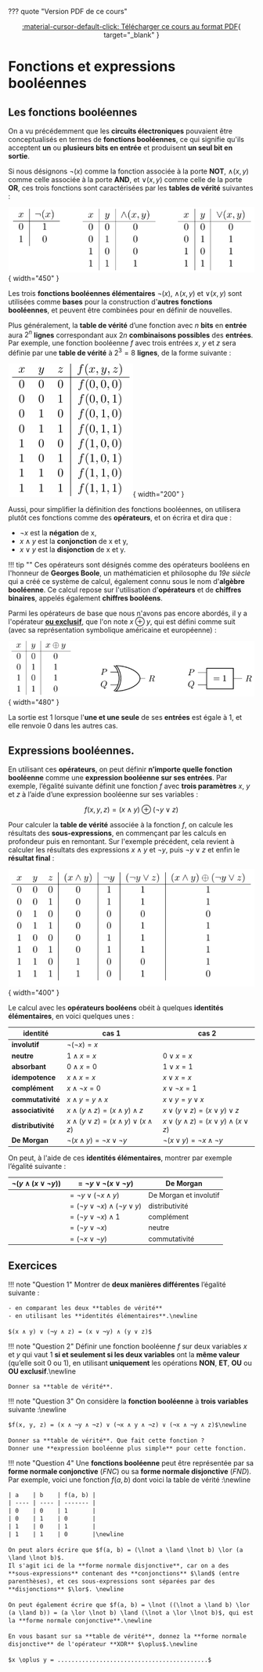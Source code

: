 ??? quote "Version PDF de ce cours"
    <center>
    [:material-cursor-default-click: Télécharger ce cours au format PDF](documents/booleens_suite.pdf){ target="_blank" }
    </center>

# Fonctions et expressions booléennes

## Les fonctions booléennes

On a vu précédemment que les **circuits électroniques** pouvaient être conceptualisés en termes de **fonctions booléennes**, ce qui signifie qu'ils acceptent **un** ou **plusieurs bits en entrée** et produisent **un seul bit en sortie**.

Si nous désignons $\neg (x)$ comme la fonction associée à la porte **NOT**, $\land (x, y)$ comme celle associée à la porte **AND**, et $\lor (x, y)$ comme celle de la porte **OR**, ces trois fonctions sont caractérisées par les **tables de vérité** suivantes :

![Fonctions associées aux portes NOT, AND et OR](images/fonctions_portes.png){ width="450" }

Les trois **fonctions booléennes élémentaires** $\neg (x)$, $\land (x, y)$ et $\lor (x, y)$ sont utilisées comme **bases** pour la construction d'**autres fonctions booléennes**, et peuvent être combinées pour en définir de nouvelles.

Plus généralement, la **table de vérité** d’une fonction avec $n$ **bits** en **entrée** aura $2^n$ **lignes** correspondant aux $2n$ **combinaisons possibles** des **entrées**.
Par exemple, une fonction booléenne $f$ avec trois entrées $x$, $y$ et $z$ sera définie par une **table de vérité** à $2^3 = 8$ **lignes**, de la forme suivante :

![Fonction avec trois bits en entrée](images/fonctionxyz.png){ width="200" }

Aussi, pour simplifier la définition des fonctions booléennes, on utilisera plutôt ces fonctions comme des **opérateurs**, et on écrira et dira que :

- $\neg x$ est la **négation** de x,
- $x \land y$ est la **conjonction** de x et y,
- $x \lor y$ est la **disjonction** de x et y.

!!! tip ""
    Ces opérateurs sont désignés comme des opérateurs booléens en l'honneur de **Georges Boole**, un mathématicien et philosophe du *19e siècle* qui a créé ce système de calcul, également connu sous le nom d'**algèbre booléenne**. Ce calcul repose sur l'utilisation d'**opérateurs** et de **chiffres binaires**, appelés également **chiffres booléens**.

Parmi les opérateurs de base que nous n'avons pas encore abordés, il y a l'opérateur <u>**ou exclusif**</u>, que l'on note $x \oplus y$, qui est défini comme suit (avec sa représentation symbolique américaine et européenne) :

![Porte OU EXCLUSIF](images/porteouex.png){ width="480" }

La sortie est $1$ lorsque l'**une et une seule** de ses **entrées** est égale à $1$, et elle renvoie $0$ dans les autres cas.

## Expressions booléennes.

En utilisant ces **opérateurs**, on peut définir **n’importe quelle fonction booléenne** comme une **expression booléenne sur ses entrées**. Par exemple, l’égalité suivante définit une fonction $f$ avec **trois paramètres** $x$, $y$ et $z$ à l’aide d’une expression booléenne sur ses variables :

$$f(x,y,z) = (x \land y) \oplus (\lnot y \lor z)$$

Pour calculer la **table de vérité** associée à la fonction $f$, on calcule les résultats des **sous-expressions**, en commençant par les calculs en profondeur puis en remontant.
Sur l'exemple précédent, cela revient à calculer les résultats des expressions $x \land y$ et $\lnot y$, puis $\lnot y \lor z$ et enfin le **résultat final** :

![Table de vérité de f(x,y,z)](images/table_verite_fonction.png){ width="400" }

Le calcul avec les **opérateurs booléens** obéit à quelques **identités élémentaires**, en voici quelques unes :

| identité           | cas 1                                           |   cas 2                                                  |
| ------------------ | --------------------------------------------------- | -------------------------------------------------- |
| **involutif**          | $¬(¬x) = x$                                         |                                                    |
| **neutre**         | $1 ∧ x = x$                                         | $0 \lor x = x$                                     |
| **absorbant**      | $0 ∧ x =0$                                          | $1 \lor x = 1$                                     |
| **idempotence**    | $x \land x = x$                                     | $x \lor x = x$                                     |
| **complément**     | $x \land \lnot x = 0$                               | $x \lor \lnot x = 1$                               |
| **commutativité**  | $x \land y = y \land x$                             | $x \lor y = y \lor x$                              |
| **associativité**  | $x \land (y \land z) = (x \land y) \land z$         | $x \lor (y \lor z) = (x \lor y) \lor z$            |
| **distributivité** | $x \land (y \lor z) = (x \land y) \lor (x \land z)$ | $x \lor (y \land z) = (x \lor y) \land (x \lor z)$ |
| **De Morgan**      | $\lnot (x \land y) = \lnot x \lor \lnot y$          | $\lnot (x \lor y) = \lnot x \land \lnot y$         |

On peut, à l'aide de ces **identités élémentaires**, montrer par exemple l’égalité suivante :

| $\lnot (y \land (x \lor \lnot y))$ | $= \lnot y \lor \lnot (x \lor \lnot y)$           | De Morgan              |
| ---------------------------------- | ------------------------------------------------- | ---------------------- |
|                                    | $= \lnot y \lor (\lnot x \land y)$                | De Morgan et involutif |
|                                    | $= (\lnot y \lor \lnot x) \land (\lnot y \lor y)$ | distributivité         |
|                                    | $= (\lnot y \lor \lnot x) \land 1$                | complément             |
|                                    | $= (\lnot y \lor \lnot x)$                        | neutre                 |
|                                    | $= (\lnot x \lor \lnot y)$                        | commutativité          |

## Exercices

!!! note "Question 1"
    Montrer de **deux manières différentes** l’égalité suivante :

    - en comparant les deux **tables de vérité**
    - en utilisant les **identités élémentaires**.\newline

    $(x ∧ y) ∨ (¬y ∧ z) = (x ∨ ¬y) ∧ (y ∨ z)$

!!! note "Question 2"
    Définir une fonction booléenne $f$ sur deux variables $x$ et $y$ qui vaut $1$ **si et seulement si les deux variables** ont la **même valeur** (qu’elle soit $0$ ou $1$), en utilisant **uniquement** les opérations **NON**, **ET**, **OU** ou **OU exclusif**.\newline

    Donner sa **table de vérité**.

!!! note "Question 3"
    On considère la **fonction booléenne** à **trois variables** suivante :\newline

    $f(x, y, z) = (x ∧ ¬y ∧ ¬z) ∨ (¬x ∧ y ∧ ¬z) ∨ (¬x ∧ ¬y ∧ z)$\newline

    Donner sa **table de vérité**. Que fait cette fonction ?
    Donner une **expression booléenne plus simple** pour cette fonction.

!!! note "Question 4"
    Une **fonctions booléenne** peut être représentée par sa **forme normale conjonctive** (*FNC*) ou sa **forme normale disjonctive** (*FND*). Par exemple, voici une fonction $f(a, b)$ dont voici la table de vérité :\newline

    | a    | b    | f(a, b) |
    | ---- | ---- | ------- |
    | 0    | 0    | 1       |
    | 0    | 1    | 0       |
    | 1    | 0    | 1       |
    | 1    | 1    | 0       |\newline

    On peut alors écrire que $f(a, b) = (\lnot a \land \lnot b) \lor (a \land \lnot b)$.
    Il s'agit ici de la **forme normale disjonctive**, car on a des **sous-expressions** contenant des **conjonctions** $\land$ (entre parenthèses), et ces sous-expressions sont séparées par des **disjonctions** $\lor$. \newline

    On peut également écrire que $f(a, b) = \lnot ((\lnot a \land b) \lor (a \land b)) = (a \lor \lnot b) \land (\lnot a \lor \lnot b)$, qui est la **forme normale conjonctive**.\newline

    En vous basant sur sa **table de vérité**, donnez la **forme normale disjonctive** de l'opérateur **XOR** $\oplus$.\newline

    $x \oplus y = ...........................................$